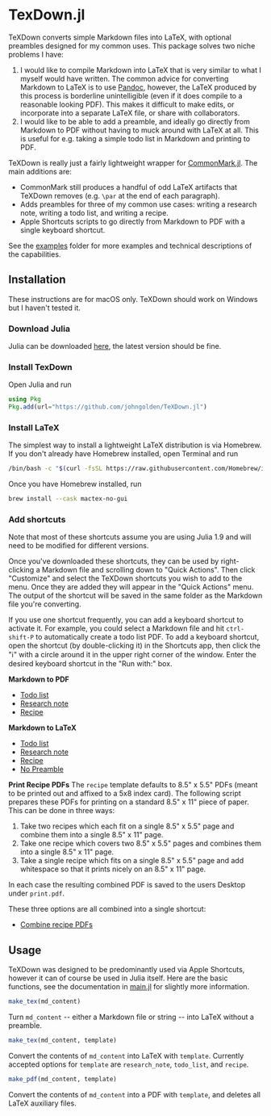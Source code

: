 # TexDown.jl

TeXDown converts simple Markdown files into LaTeX, with optional preambles designed for my common uses. This package solves two niche problems I have:

1. I would like to compile Markdown into LaTeX that is very similar to what I myself would have written. The common advice for converting Markdown to LaTeX is to use [Pandoc](https://pandoc.org), however, the LaTeX produced by this process is borderline unintelligible (even if it does compile to a reasonable looking PDF). This makes it difficult to make edits, or incorporate into a separate LaTeX file, or share with collaborators.
2. I would like to be able to add a preamble, and ideally go directly from Markdown to PDF without having to muck around with LaTeX at all. This is useful for e.g. taking a simple todo list in Markdown and printing to PDF.

TeXDown is really just a fairly lightweight wrapper for [CommonMark.jl](https://github.com/MichaelHatherly/CommonMark.jl). The main additions are:

* CommonMark still produces a handful of odd LaTeX artifacts that TeXDown removes (e.g. `\par` at the end of each paragraph).
* Adds preambles for three of my common use cases: writing a research note, writing a todo list, and writing a recipe. 
* Apple Shortcuts scripts to go directly from Markdown to PDF with a single keyboard shortcut.

See the [examples](examples/) folder for more examples and technical descriptions of the capabilities.

## Installation
These instructions are for macOS only. TeXDown should work on Windows but I haven't tested it. 

### Download Julia
Julia can be downloaded [here](https://julialang.org/downloads/), the latest version should be fine.

### Install TexDown
Open Julia and run
```julia
using Pkg
Pkg.add(url="https://github.com/johngolden/TeXDown.jl")
```

### Install LaTeX
The simplest way to install a lightweight LaTeX distribution is via Homebrew. If you don't already have Homebrew installed, open Terminal and run
```zsh
/bin/bash -c "$(curl -fsSL https://raw.githubusercontent.com/Homebrew/install/HEAD/install.sh)"
```

Once you have Homebrew installed, run
```zsh
brew install --cask mactex-no-gui
```

### Add shortcuts
Note that most of these shortcuts assume you are using Julia 1.9 and will need to be modified for different versions.

Once you've downloaded these shortcuts, they can be used by right-clicking a Markdown file and scrolling down to "Quick Actions". Then click "Customize" and select the TeXDown shortcuts you wish to add to the menu. Once they are added they will appear in the "Quick Actions" menu. The output of the shortcut will be saved in the same folder as the Markdown file you're converting.

If you use one shortcut frequently, you can add a keyboard shortcut to activate it. For example, you could select a Markdown file and hit `ctrl-shift-P` to automatically create a todo list PDF. To add a keyboard shortcut, open the shortcut (by double-clicking it) in the Shortcuts app, then click the "ℹ︎" with a circle around it in the upper right corner of the window. Enter the desired keyboard shortcut in the "Run with:" box.

**Markdown to PDF**
* [Todo list](https://www.icloud.com/shortcuts/447956dcd2db44db861ba56869fb1631)
* [Research note](https://www.icloud.com/shortcuts/45c416490ffd4f0eb9b099ae7919bd19)
* [Recipe](https://www.icloud.com/shortcuts/24b1beeefbd84abbb282bb011a3db4a1)

**Markdown to LaTeX**
* [Todo list](https://www.icloud.com/shortcuts/4e39d211b3e5450898c92e9d96f2890d)
* [Research note](https://www.icloud.com/shortcuts/d94943b28ee04d4daee6c2d6ca10088d)
* [Recipe](https://www.icloud.com/shortcuts/902037aa4bcf4e64aeae77fa2816222d)
* [No Preamble](https://www.icloud.com/shortcuts/967334bb0872405db3c95d7124d03bce)


**Print Recipe PDFs**
The `recipe` template defaults to 8.5" x 5.5" PDFs (meant to be printed out and affixed to a 5x8 index card). The following script prepares these PDFs for printing on a standard 8.5" x 11" piece of paper. This can be done in three ways:

1. Take two recipes which each fit on a single 8.5" x 5.5" page and combine them into a single 8.5" x 11" page.
2. Take one recipe which covers two 8.5" x 5.5" pages and combines them into a single 8.5" x 11" page.
3. Take a single recipe which fits on a single 8.5" x 5.5" page and add whitespace so that it prints nicely on an 8.5" x 11" page.

In each case the resulting combined PDF is saved to the users Desktop under `print.pdf`.

These three options are all combined into a single shortcut:

* [Combine recipe PDFs](https://www.icloud.com/shortcuts/eca3563e1407489eb119ddf4c6faa13b)



## Usage
TeXDown was designed to be predominantly used via Apple Shortcuts, however it can of course be used in Julia itself. Here are the basic functions, see the documentation in [main.jl](src/main.jl) for slightly more information.

```julia
make_tex(md_content)
```
Turn `md_content` -- either a Markdown file or string -- into LaTeX without a preamble.

```julia
make_tex(md_content, template)
```
Convert the contents of `md_content` into LaTeX with `template`. Currently accepted options for `template` are `research_note`, `todo_list`, and `recipe`.

```julia
make_pdf(md_content, template)
```
Convert the contents of `md_content` into a PDF with `template`, and deletes all LaTeX auxiliary files. 